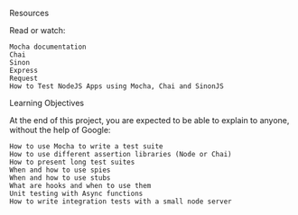 Resources

Read or watch:

    Mocha documentation
    Chai
    Sinon
    Express
    Request
    How to Test NodeJS Apps using Mocha, Chai and SinonJS

Learning Objectives

At the end of this project, you are expected to be able to explain to anyone, without the help of Google:

    How to use Mocha to write a test suite
    How to use different assertion libraries (Node or Chai)
    How to present long test suites
    When and how to use spies
    When and how to use stubs
    What are hooks and when to use them
    Unit testing with Async functions
    How to write integration tests with a small node server
